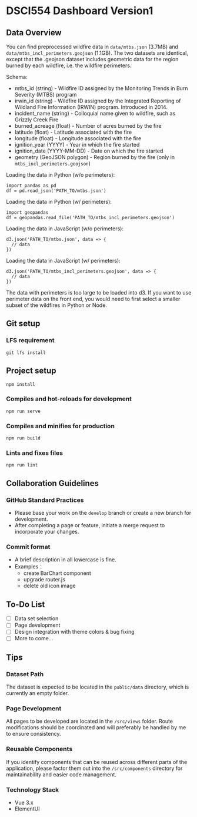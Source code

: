 # DSCI554 Dashboard Version1


## Data Overview

You can find preprocessed wildfire data in `data/mtbs.json` (3.7MB) and `data/mtbs_incl_perimeters.geojson` (1.1GB). The two datasets are identical, except that the .geojson dataset includes geometric data for the region burned by each wildfire, i.e. the wildfire perimeters.

Schema:

 - mtbs_id (string) - Wildfire ID assigned by the Monitoring Trends in Burn Severity (MTBS) program
 - irwin_id (string) - Wildfire ID assigned by the Integrated Reporting of Wildland Fire Information (IRWIN) program. Introduced in 2014.
 - incident_name (string) - Colloquial name given to wildfire, such as Grizzly Creek Fire
- burned_acreage (float) - Number of acres burned by the fire
- latitude (float) - Latitude associated with the fire
- longitude (float) - Longitude associated with the fire
- ignition_year (YYYY) - Year in which the fire started
- ignition_date (YYYY-MM-DD) - Date on which the fire started
- geometry (GeoJSON polygon) - Region burned by the fire (only in `mtbs_incl_perimeters.geojson`)

Loading the data in Python (w/o perimeters):

```
import pandas as pd
df = pd.read_json('PATH_TO/mtbs.json')
```

Loading the data in Python (w/ perimeters):

```
import geopandas
df = geopandas.read_file('PATH_TO/mtbs_incl_perimeters.geojson')
```

Loading the data in JavaScript (w/o perimeters):
```
d3.json('PATH_TO/mtbs.json', data => {
  // data
})
```

Loading the data in JavaScript (w/ perimeters):
```
d3.json('PATH_TO/mtbs_incl_perimeters.geojson', data => {
  // data
})
```

The data with perimeters is too large to be loaded into d3. If you want to use perimeter data on the front end, you would need to first select a smaller subset of the wildfires in Python or Node.

## Git setup
### LFS requirement
```
git lfs install
```

## Project setup
```
npm install
```

### Compiles and hot-reloads for development
```
npm run serve
```

### Compiles and minifies for production
```
npm run build
```

### Lints and fixes files
```
npm run lint
```


## Collaboration Guidelines

### GitHub Standard Practices
- Please base your work on the `develop` branch or create a new branch for development.
- After completing a page or feature, initiate a merge request to incorporate your changes.

### Commit format
- A brief description in all lowercase is fine. 
- Examples：
    - create BarChart component
    - upgrade router.js
    - delete old icon image

## To-Do List

- [ ] Data set selection
- [ ] Page development
- [ ] Design integration with theme colors & bug fixing
- [ ] More to come...

## Tips
### Dataset Path
The dataset is expected to be located in the `public/data` directory, which is currently an empty folder.

### Page Development
All pages to be developed are located in the `/src/views` folder. Route modifications should be coordinated and will preferably be handled by me to ensure consistency.

### Reusable Components
If you identify components that can be reused across different parts of the application, please factor them out into the `/src/components` directory for maintainability and easier code management.

### Technology Stack
- Vue 3.x
- ElementUI
